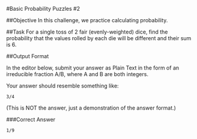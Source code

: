 #Basic Probability Puzzles #2

##Objective 
In this challenge, we practice calculating probability.

##Task 
For a single toss of 2 fair (evenly-weighted) dice, find the probability that the values rolled by each die will be different and their sum is 6.

##Output Format

In the editor below, submit your answer as Plain Text in the form of an irreducible fraction A/B, where A and B are both integers.

Your answer should resemble something like:

```
3/4  
```
(This is NOT the answer, just a demonstration of the answer format.)

###Correct Answer

```
1/9
```

